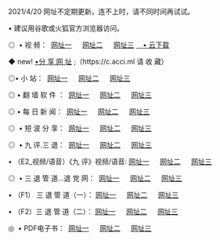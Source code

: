 <p>2021/4/20  网址不定期更新，连不上时，请不同时间再试试。
<p>• 建议用谷歌或火狐官方浏览器访问。
<p>◎  • 视 频： 
<a href="http://hhj.guitarhaven.com/" target="_blank">网址一</a> 　 
<a href="http://hsv.guitarhaven.com/" target="_blank">网址二</a> 　 
<a href="http://hsv.guitarhaven.com/b.html" target="_blank">网址三</a>
<a href="https://yadi.sk/d/d0sUeAOpal3njw" target="_blank">　• 云下载 </a></p>
<p>◆ new! <a href="http://hpm.guitarhaven.com/a.html">•分 享 网 址</a> ;（https://c.acci.ml 请 收 藏） </p>

<p>◎•  小 站：  
<a href="http://hhj.guitarhaven.com/f.html" target="_blank">网址一</a> 　 
<a href="http://hsv.guitarhaven.com/h.html" target="_blank">网址二</a> 　 
<a href="http://hsv.guitarhaven.com/k/" target="_blank">网址三</a></p><p>

<p>◎  • 翻 墙 软 件 ：  
<a href="http://hhj.guitarhaven.com/ff/" target="_blank">网址一</a> 　 
<a href="http://hsv.guitarhaven.com/s/read/a1_nd.html" target="_blank">网址二</a> 　 
<a href="http://hsv.guitarhaven.com/ff/index.html" target="_blank">网址三</a></p>
<p>◎  • 每 日 新 闻：  
<a href="http://hhj.guitarhaven.com/day/" target="_blank">网址一</a> 　 
<a href="http://hsv.guitarhaven.com/day/" target="_blank">网址二</a> 　 
<a href="http://hsv.guitarhaven.com/day/index.html" target="_blank">网址三</a></p>
<p>◎   • 短 波 分 享：  
<a href="http://hhj.guitarhaven.com/h/" target="_blank">网址一</a> 　 
<a href="http://hsv.guitarhaven.com/h/" target="_blank">网址二</a> 　 
<a href="http://hsv.guitarhaven.com/h/index.html" target="_blank">网址三</a></p>
<p>◎   • 九 评.三 退：  
<a href="http://hhj.guitarhaven.com/t/" target="_blank">网址一</a> 　 
<a href="http://hsv.guitarhaven.com/v2/index.html" target="_blank">网址二</a> 　 
<a href="http://hsv.guitarhaven.com/tt/index.html" target="_blank">网址三</a> 　</p>
<p>  • （E2_视频/语音）《九 评》视频/语音: 
<a href="http://hhj.guitarhaven.com/7738.html" target="_blank">网址一</a> 　 
<a href="http://hsv.guitarhaven.com/7614.html" target="_blank">网址二</a> 　 
<a href="http://hsv.guitarhaven.com/7633.html" target="_blank">网址三</a></p>
<p>◎   • 三 退 管 道...退 党 网：  
<a href="http://hhj.guitarhaven.com/go/td1.html" target="_blank">网址一</a> 　 
<a href="http://hsv.guitarhaven.com/go/td2.html" target="_blank">网址二</a> 　 
<a href="http://hsv.guitarhaven.com/go/td3.html" target="_blank">网址三</a></p>
<p>  • （F1） 三 退 管 道（一）： 
<a href="http://hhj.guitarhaven.com/dd/" target="_blank">网址一</a> 　 
<a href="http://hsv.guitarhaven.com/s/read/a1_tdx.html" target="_blank">网址二</a> 　 
<a href="http://hsv.guitarhaven.com/dd/" target="_blank">网址三</a></p>
<p>  • （F2）三 退 管 道（二）： 
<a href="http://hsv.guitarhaven.com/d/" target="_blank">网址一</a> 　 
<a href="http://hhj.guitarhaven.com/d/index.html" target="_blank">网址二</a> 　 
<a href="http://hsv.guitarhaven.com/d/" target="_blank">网址三</a></p>
<p>◎   • PDF电子书：  
<a href="http://hhj.guitarhaven.com/p/" target="_blank">网址一</a> 　 
<a href="http://hsv.guitarhaven.com/p/index.html" target="_blank">网址二</a> 　 
<a href="http://hsv.guitarhaven.com/p/" target="_blank">网址三</a></p>
